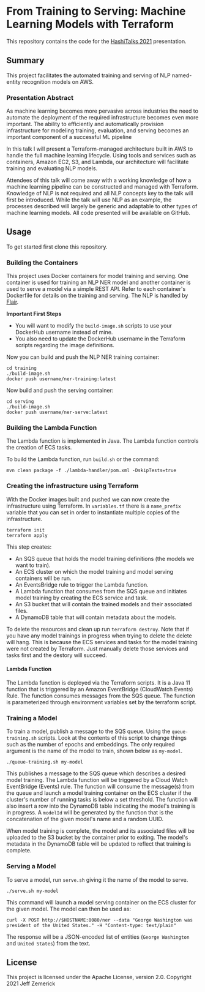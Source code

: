 # From Training to Serving: Machine Learning Models with Terraform

This repository contains the code for the [HashiTalks 2021](https://events.hashicorp.com/hashitalks2021) presentation.

## Summary

This project facilitates the automated training and serving of NLP named-entity recognition models on AWS.

### Presentation Abstract

As machine learning becomes more pervasive across industries the need to automate the deployment of the required infrastructure becomes even more important. The ability to efficiently and automatically provision infrastructure for modeling training, evaluation, and serving becomes an important component of a successful ML pipeline

In this talk I will present a Terraform-managed architecture built in AWS to handle the full machine learning lifecycle. Using tools and services such as containers, Amazon EC2, S3, and Lambda, our architecture will facilitate training and evaluating NLP models.

Attendees of this talk will come away with a working knowledge of how a machine learning pipeline can be constructed and managed with Terraform. Knowledge of NLP is not required and all NLP concepts key to the talk will first be introduced. While the talk will use NLP as an example, the processes described will largely be generic and adaptable to other types of machine learning models. All code presented will be available on GitHub.

## Usage

To get started first clone this repository.

### Building the Containers

This project uses Docker containers for model training and serving. One container is used for training an NLP NER model and another container is used to serve a model via a simple REST API. Refer to each container's Dockerfile for details on the training and serving. The NLP is handled by [Flair](https://github.com/flairNLP/flair).

**Important First Steps**

* You will want to modify the `build-image.sh` scripts to use your DockerHub username instead of mine.
* You also need to update the DockerHub username in the Terraform scripts regarding the image definitions.

Now you can build and push the NLP NER training container:

```
cd training
./build-image.sh
docker push username/ner-training:latest
```

Now build and push the serving container:

```
cd serving
./build-image.sh
docker push username/ner-serve:latest
```

### Building the Lambda Function

The Lambda function is implemented in Java. The Lambda function controls the creation of ECS tasks.

To build the Lambda function, run `build.sh` or the command:

```
mvn clean package -f ./lambda-handler/pom.xml -DskipTests=true
```

### Creating the infrastructure using Terraform

With the Docker images built and pushed we can now create the infrastructure using Terraform. In `variables.tf` there is a `name_prefix` variable that you can set in order to instantiate multiple copies of the infrastructure.

```
terraform init
terraform apply
```

This step creates:

* An SQS queue that holds the model training definitions (the models we want to train).
* An ECS cluster on which the model training and model serving containers will be run.
* An EventsBridge rule to trigger the Lambda function.
* A Lambda function that consumes from the SQS queue and initiates model training by creating the ECS service and task.
* An S3 bucket that will contain the trained models and their associated files.
* A DynamoDB table that will contain metadata about the models.

To delete the resources and clean up run `terraform destroy`. Note that if you have any model trainings in progress when trying to delete the delete will hang. This is because the ECS services and tasks for the model training were not created by Terraform. Just manually delete those services and tasks first and the destory will succeed.

#### Lambda Function

The Lambda function is deployed via the Terraform scripts. It is a Java 11 function that is triggered by an Amazon EventBridge (CloudWatch Events) Rule. The function consumes messages from the SQS queue. The function is parameterized through environment variables set by the terraform script.

### Training a Model

To train a model, publish a message to the SQS queue. Using the `queue-training.sh` scripts. Look at the contents of this script to change things such as the number of epochs and embeddings. The only required argument is the name of the model to train, shown below as `my-model`.

`./queue-training.sh my-model`

This publishes a message to the SQS queue which describes a desired model training. The Lambda function will be triggered by a Cloud Watch EventBridge (Events) rule. The function will consume the message(s) from the queue and launch a model training container on the ECS cluster if the cluster's number of running tasks is below a set threshold. The function will also insert a row into the DynamoDB table indicating the model's training is in progress. A `modelId` will be generated by the function that is the concatenation of the given model's name and a random UUID.

When model training is complete, the model and its associated files will be uploaded to the S3 bucket by the container prior to exiting. The model's metadata in the DynamoDB table will be updated to reflect that training is complete.

### Serving a Model

To serve a model, run `serve.sh` giving it the name of the model to serve.

`./serve.sh my-model`

This command will launch a model serving container on the ECS cluster for the given model. The model can then be used as:

```
curl -X POST http://$HOSTNAME:8080/ner --data "George Washington was president of the United States." -H "Content-type: text/plain"
```

The response will be a JSON-encoded list of entities (`George Washington` and `United States`) from the text.

## License

This project is licensed under the Apache License, version 2.0.
Copyright 2021 Jeff Zemerick
